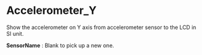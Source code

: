 <i class="icon-font"></i>Accelerometer_Y
===================
Show the accelerometer on Y axis from accelerometer sensor to the LCD in SI unit.

**SensorName**
: Blank to pick up a new one.